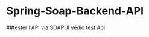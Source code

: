 # Spring-Soap-Backend-API
##tester l'API  via SOAPUI
[védio test Api](https://github.com/user-attachments/assets/32413f8a-8c29-49c3-aef4-b31e3b8c7cbf
)
